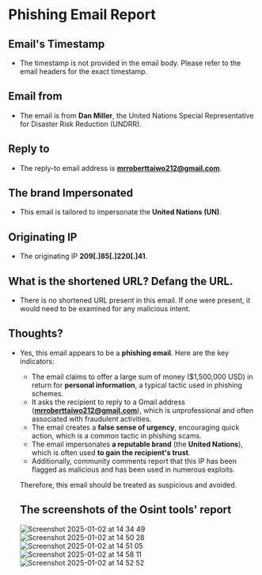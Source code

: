 
# Phishing Email Report

## Email's Timestamp
- The timestamp is not provided in the email body. Please refer to the email headers for the exact timestamp.

## Email from
- The email is from **Dan Miller**, the United Nations Special Representative for Disaster Risk Reduction (UNDRR).

## Reply to 
- The reply-to email address is **mrroberttaiwo212@gmail.com**.

## The brand Impersonated
- This email is tailored to impersonate the **United Nations (UN)**.

## Originating IP
- The originating IP **209[.]85[.]220[.]41**.

## What is the shortened URL? Defang the URL.
- There is no shortened URL present in this email. If one were present, it would need to be examined for any malicious intent.

## Thoughts?
- Yes, this email appears to be a **phishing email**. Here are the key indicators:
  - The email claims to offer a large sum of money ($1,500,000 USD) in return for **personal information**, a typical tactic used in phishing schemes.
  - It asks the recipient to reply to a Gmail address (**mrroberttaiwo212@gmail.com**), which is unprofessional and often associated with fraudulent activities.
  - The email creates a **false sense of urgency**, encouraging quick action, which is a common tactic in phishing scams.
  - The email impersonates **a reputable brand** (the **United Nations**), which is often used **to gain the recipient's trust**.
  - Additionally, community comments report that this IP has been flagged as malicious and has been used in numerous exploits.
  
  Therefore, this email should be treated as suspicious and avoided.

  ## The screenshots of the Osint tools' report
  ![Screenshot 2025-01-02 at 14 34 49](https://github.com/user-attachments/assets/9bbb19d8-81b4-4282-8bcb-c4d66b419ddb)
![Screenshot 2025-01-02 at 14 50 28](https://github.com/user-attachments/assets/ceed0797-d429-4b6b-8757-db718f12d02b)
![Screenshot 2025-01-02 at 14 51 05](https://github.com/user-attachments/assets/ac11a0b7-8150-4212-aab7-fc1d133d163d)
![Screenshot 2025-01-02 at 14 58 11](https://github.com/user-attachments/assets/538893f5-ac45-48ed-be0a-510aa33b6404)
![Screenshot 2025-01-02 at 14 52 52](https://github.com/user-attachments/assets/0d299212-7570-46fc-9c3a-bc1e73c99333)


